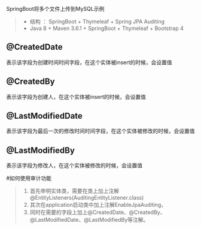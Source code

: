 SpringBoot将多个文件上传到MySQL示例
> * 结构 ： SpringBoot + Thymeleaf + Spring JPA Auditing
> * Java 8 + Maven 3.6.1 + SpringBoot + Thymeleaf + Bootstrap 4
## @CreatedDate
表示该字段为创建时间时间字段，在这个实体被insert的时候，会设置值

## @CreatedBy
表示该字段为创建人，在这个实体被insert的时候，会设置值

## @LastModifiedDate
表示该字段为最后一次的修改时间时间字段，在这个实体被修改的时候，会设置值

## @LastModifiedBy
表示该字段为修改人，在这个实体被修改的时候，会设置值

#如何使用审计功能
> 1. 首先申明实体类，需要在类上加上注解@EntityListeners(AuditingEntityListener.class)
> 2. 其次在application启动类中加上注解EnableJpaAuditing，
> 3. 同时在需要的字段上加上@CreatedDate、@CreatedBy、@LastModifiedDate、@LastModifiedBy等注解。